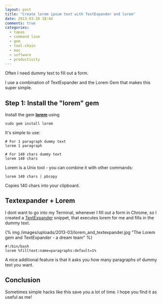```yaml
---
layout: post
title: "Create lorem ipsum text with TextExpander and lorem"
date: 2013-03-26 18:44
comments: true
categories:
  - tapas
  - command line
  - gem
  - tool-chain
  - mac
  - software
  - productivity
---
```


Often I need dummy text to fill out a form. 

I use a combination of TextExpander and the Lorem Gem that makes this
super simple.

## Step 1: Install the "lorem" gem

Install the gem **[lorem][1]** using

    sudo gem install lorem

It's simple to use:

    # For 1 paragraph dummy text
    lorem 1 paragraph

    # For 140 chars dummy text
    lorem 140 chars

Lorem is a Unix tool - you can combine it with other commands:

    lorem 140 chars | pbcopy

Copies 140 chars into your clipboard.

## Textexpander + Lorem

I dont want to go into my Terminal, whenever I fill out a
form in Chrome, so I created a [TextExpander][2] snippet, that executes lorem
for me and fills in the dummy text.

{% img /images/uploads/2013-03/lorem_and_textexpander.jpg  "The Lorem gem and TextExpander - a dream team" %}

    #!/bin/bash
    lorem %filltext:name=paragraphs:default=1%

A nice additional feature is that it asks you how many paragraphs of dummy text you want.

## Conclusion

Sometimes simple hacks like this save you a lot of time. I hope you find it as useful as me!

[1]: https://github.com/jnunemaker/lorem
[2]: http://smilesoftware.com/TextExpander/index.html
